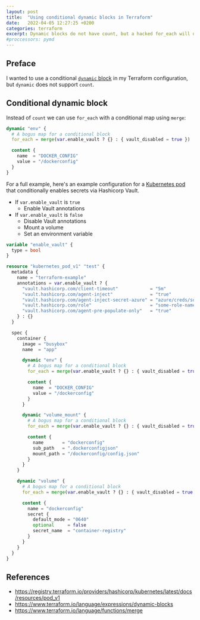 ```yaml
---
layout: post
title:  "Using conditional dynamic blocks in Terraform"
date:   2022-04-05 12:27:25 +0200
categories: terraform
excerpt: Dynamic blocks do not have count, but a hacked for_each will do.
#proccessors: pymd
---
```


## Preface

I wanted to use a conditional [`dynamic` block](https://www.terraform.io/language/expressions/dynamic-blocks) in my Terraform configuration,
but `dynamic` does not support `count`.

## Conditional dynamic block

Instead of `count` we can use `for_each` with a conditional map using `merge`:

```terraform
dynamic "env" {
  # A bogus map for a conditional block
  for_each = merge(var.enable_vault ? {} : { vault_disabled = true })

  content {
    name  = "DOCKER_CONFIG"
    value = "/dockerconfig"
  }
}
```

For a full example, here's an example configuration for a [Kubernetes pod](https://registry.terraform.io/providers/hashicorp/kubernetes/latest/docs/resources/pod_v1)
that conditionally enables secrets via Hashicorp Vault.

- If `var.enable_vault` is `true`
  - Enable Vault annotations
- If `var.enable_vault` is `false`
  - Disable Vault annotations
  - Mount a volume
  - Set an environment variable

```terraform
variable "enable_vault" {
  type = bool
}

resource "kubernetes_pod_v1" "test" {
  metadata {
    name = "terraform-example"
    annotations = var.enable_vault ? {
      "vault.hashicorp.com/client-timeout"            = "5m"
      "vault.hashicorp.com/agent-inject"              = "true"
      "vault.hashicorp.com/agent-inject-secret-azure" = "azure/creds/some-secret-name"
      "vault.hashicorp.com/role"                      = "some-role-name"
      "vault.hashicorp.com/agent-pre-populate-only"   = "true"
    } : {}
  }

  spec {
    container {
      image = "busybox"
      name  = "app"

      dynamic "env" {
        # A bogus map for a conditional block
        for_each = merge(var.enable_vault ? {} : { vault_disabled = true })

        content {
          name  = "DOCKER_CONFIG"
          value = "/dockerconfig"
        }
      }

      dynamic "volume_mount" {
        # A bogus map for a conditional block
        for_each = merge(var.enable_vault ? {} : { vault_disabled = true })

        content {
          name       = "dockerconfig"
          sub_path   = ".dockerconfigjson"
          mount_path = "/dockerconfig/config.json"
        }
      }
    }

    dynamic "volume" {
      # A bogus map for a conditional block
      for_each = merge(var.enable_vault ? {} : { vault_disabled = true })

      content {
        name = "dockerconfig"
        secret {
          default_mode = "0640"
          optional     = false
          secret_name  = "container-registry"
        }
      }
    }
  }
}
```

## References
- <https://registry.terraform.io/providers/hashicorp/kubernetes/latest/docs/resources/pod_v1>
- <https://www.terraform.io/language/expressions/dynamic-blocks>
- <https://www.terraform.io/language/functions/merge>
